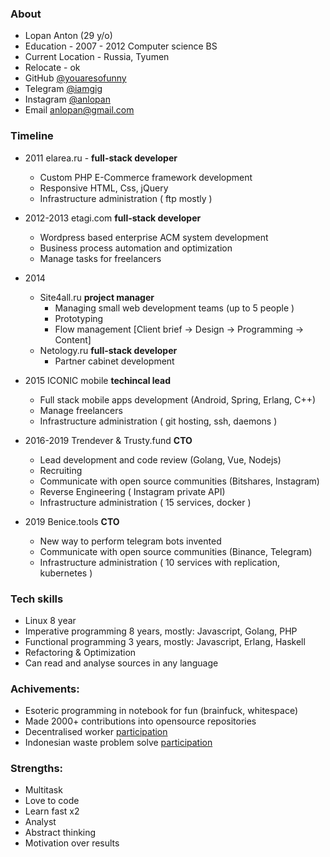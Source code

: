 ### About
* Lopan Anton (29 y/o)
* Education - 2007 - 2012 Computer science BS
* Current Location - Russia, Tyumen
* Relocate - ok 
* GitHub [@youaresofunny](https://github.com/youaresofunny)
* Telegram [@iamgig](https://t.me/iamgig)
* Instagram [@anlopan](http://instagram.com/anlopan)
* Email anlopan@gmail.com

### Timeline 
* 2011 elarea.ru -  **full-stack developer**
    * Custom PHP E-Commerce framework development
    * Responsive HTML, Css, jQuery  
    * Infrastructure administration ( ftp mostly )
* 2012-2013 etagi.com **full-stack developer**
    * Wordpress based enterprise ACM system development
    * Business process automation and optimization
    * Manage tasks for freelancers
* 2014 
    * Site4all.ru **project manager**
        * Managing small web development teams (up to 5 people )
        * Prototyping
        * Flow management [Client brief -> Design -> Programming -> Content]
    * Netology.ru **full-stack developer**
        * Partner cabinet development 
* 2015 ICONIC mobile **techincal lead**
    * Full stack mobile apps development (Android, Spring, Erlang, C++)
    * Manage freelancers
    * Infrastructure administration ( git hosting, ssh, daemons )
* 2016-2019 Trendever & Trusty.fund **CTO**
    * Lead development and code review (Golang, Vue, Nodejs)
    * Recruiting
    * Communicate with open source communities (Bitshares, Instagram)
    * Reverse Engineering ( Instagram private API)
    * Infrastructure administration ( 15 services, docker )
    
* 2019 Benice.tools **CTO**
    * New way to perform telegram bots invented
    * Communicate with open source communities (Binance, Telegram)
    * Infrastructure administration ( 10 services with replication, kubernetes )

### Tech skills
* Linux 8 year
* Imperative programming 8 years, mostly: Javascript, Golang, PHP
* Functional programming 3 years, mostly: Javascript, Erlang, Haskell 
* Refactoring & Optimization
* Can read and analyse sources in any language

### Achivements:
* Esoteric programming in notebook for fun (brainfuck, whitespace)
* Made 2000+ contributions into opensource repositories
* Decentralised worker [participation](https://www.bitshares.foundation/workers/2018-08-trusty-community-ui-p1)
* Indonesian waste problem solve [participation](https://github.com/MPH-Bali)

### Strengths: 
* Multitask
* Love to code
* Learn fast x2
* Analyst
* Abstract thinking
* Motivation over results
